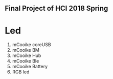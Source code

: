 ## Final Project of HCI 2018 Spring

# Led
1. mCooike coreUSB
2. mCooike BM 
3. mCooike Hub
4. mCooike Ble
5. mCooike Battery
6. RGB led 